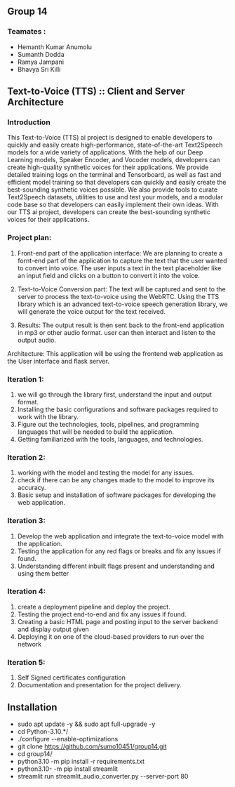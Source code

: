 ## Group 14
### Teamates : 
- Hemanth Kumar Anumolu
- Sumanth Dodda
- Ramya Jampani
- Bhavya Sri Killi

## Text-to-Voice (TTS) :: Client and Server Architecture
### Introduction
This Text-to-Voice (TTS) ai project is designed to enable developers to quickly and easily create high-performance, state-of-the-art Text2Speech models for a wide variety of applications. With the help of our Deep Learning models, Speaker Encoder, and Vocoder models, developers can create high-quality synthetic voices for their applications. We provide detailed training logs on the terminal and Tensorboard, as well as fast and efficient model training so that developers can quickly and easily create the best-sounding synthetic voices possible. We also provide tools to curate Text2Speech datasets, utilities to use and test your models, and a modular code base so that developers can easily implement their own ideas. With our TTS ai project, developers can create the best-sounding synthetic voices for their applications. 


### Project plan:
1. Front-end part of the application interface:
We are planning to create a fornt-end part of the application to capture the text that the user wanted to convert into voice. The user inputs a text in the text placeholder like an input field and clicks on a button to convert it into the voice.

2. Text-to-Voice Conversion part:
The text will be captured and sent to the server to process the text-to-voice using the WebRTC. Using the TTS library which is an advanced text-to-voice speech generation library, we will generate the voice output for the text received.

3. Results: 
The output result is then sent back to the front-end application in mp3 or other audio format. user can then interact and listen to the output audio.

Architecture:
This application will be using the frontend web application as the User interface and flask server.


### Iteration 1:
1. we will go through the library first, understand the input and output format. 
2. Installing the basic configurations and software packages required to work with the library.
3. Figure out the technologies, tools, pipelines, and programming languages that will be needed to build the application.
4. Getting familiarized with the tools, languages, and technologies. 

### Iteration 2:
1. working with the model and testing the model for any issues.
2. check if there can be any changes made to the model to improve its accuracy.
3. Basic setup and installation of software packages for developing the web application. 

### Iteration 3:
1. Develop the web application and integrate the text-to-voice model with the application.
2. Testing the application for any red flags or breaks and fix any issues if found.
3. Understanding different inbuilt flags present and understanding and using them better

### Iteration 4:
1. create a deployment pipeline and deploy the project.
2. Testing the project end-to-end and fix any issues if found.
3. Creating a basic HTML page and posting input to the server backend and display output given
4. Deploying it on one of the cloud-based providers to run over the network

### Iteration 5:
1. Self Signed certificates configuration
2. Documentation and presentation for the project delivery.

## Installation
- sudo apt update -y && sudo apt full-upgrade -y
- cd Python-3.10.*/
- ./configure --enable-optimizations
- git clone https://github.com/sumo10451/group14.git
- cd group14/
- python3.10 -m pip install -r requirements.txt
- python3.10- -m pip install streamlit
- streamlit run streamlit_audio_converter.py --server-port 80

